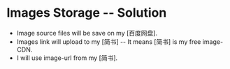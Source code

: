 # Images Storage -- Solution

* Image source files will be save on my [百度网盘].
* Images link will upload to my [简书] -- It means [简书] is my free image-CDN.
* I will use image-url from my [简书].
